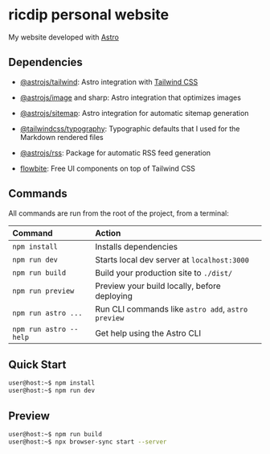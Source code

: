 # ricdip personal website
My website developed with [Astro](https://astro.build/)

## Dependencies
- [@astrojs/tailwind](https://docs.astro.build/en/guides/integrations-guide/tailwind/): Astro integration with [Tailwind CSS](https://tailwindcss.com/)

- [@astrojs/image](https://docs.astro.build/en/guides/integrations-guide/image/) and sharp: Astro integration that optimizes images

- [@astrojs/sitemap](https://docs.astro.build/en/guides/integrations-guide/sitemap/): Astro integration for automatic sitemap generation

- [@tailwindcss/typography](https://tailwindcss.com/docs/typography-plugin): Typographic defaults that I used for the Markdown rendered files

- [@astrojs/rss](https://docs.astro.build/en/guides/rss/): Package for automatic RSS feed generation

- [flowbite](https://flowbite.com/): Free UI components on top of Tailwind CSS 

## Commands
All commands are run from the root of the project, from a terminal:

| Command                | Action                                             |
| :--------------------- | :------------------------------------------------- |
| `npm install`          | Installs dependencies                              |
| `npm run dev`          | Starts local dev server at `localhost:3000`        |
| `npm run build`        | Build your production site to `./dist/`            |
| `npm run preview`      | Preview your build locally, before deploying       |
| `npm run astro ...`    | Run CLI commands like `astro add`, `astro preview` |
| `npm run astro --help` | Get help using the Astro CLI                       |

## Quick Start
```bash
user@host:~$ npm install
user@host:~$ npm run dev
```

## Preview
```bash
user@host:~$ npm run build
user@host:~$ npx browser-sync start --server
```